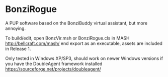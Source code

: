 # BonziRogue
A PUP software based on the BonziBuddy virtual assistant, but more annoying.

To build/edit, open BonzVir.msh or BonziRogue.cls in MASH http://bellcraft.com/mash/ end export as an executable, assets are included in Release 1.

Only tested in Windows XP/SP3, should work on newer Windows versions if you have the DoubleAgent framework installed https://sourceforge.net/projects/doubleagent/
